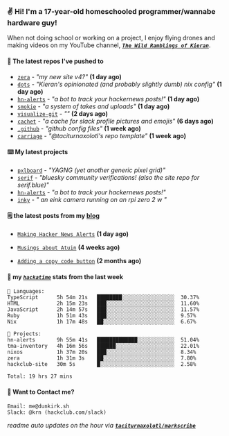 ### ✌️ Hi! I'm a 17-year-old homeschooled programmer/wannabe hardware guy!

When not doing school or working on a project, I enjoy flying drones and making videos on my YouTube channel, [**_`The Wild Ramblings of Kieran`_**](https://youtube.com/@kieran.rambles).

#### 👷 The latest repos I've pushed to

- [`zera`](https://github.com/taciturnaxolotl/zera) - _"my new site v4?"_ **(1 day ago)**
- [`dots`](https://github.com/taciturnaxolotl/dots) - _"Kieran's opinionated (and probably slightly dumb) nix config"_ **(1 day ago)**
- [`hn-alerts`](https://github.com/taciturnaxolotl/hn-alerts) - _"a bot to track your hackernews posts!"_ **(1 day ago)**
- [`smokie`](https://github.com/taciturnaxolotl/smokie) - _"a system of takes and uploads"_ **(1 day ago)**
- [`visualize-git`](https://github.com/maxwofford/visualize-git) - _""_ **(2 days ago)**
- [`cachet`](https://github.com/taciturnaxolotl/cachet) - _"a cache for slack profile pictures and emojis"_ **(6 days ago)**
- [`.github`](https://github.com/taciturnaxolotl/.github) - _"github config files"_ **(1 week ago)**
- [`carriage`](https://github.com/taciturnaxolotl/carriage) - _"@taciturnaxolotl's repo template"_ **(1 week ago)**

#### ⌨️ My latest projects

- [`pxlboard`](https://github.com/taciturnaxolotl/pxlboard) - _"YAGNG (yet another generic pixel grid)"_
- [`serif`](https://github.com/taciturnaxolotl/serif) - _"bluesky community verifications! (also the site repo for serif.blue)"_
- [`hn-alerts`](https://github.com/taciturnaxolotl/hn-alerts) - _"a bot to track your hackernews posts!"_
- [`inky`](https://github.com/taciturnaxolotl/inky) - _" an eink camera running on an rpi zero 2 w "_

#### 🗒️ the latest posts from my [blog](https://dunkirk.sh)

- [`Making Hacker News Alerts`](https://dunkirk.sh/blog/hn-alerts/) **(1 day ago)**

- [`Musings about Atuin`](https://dunkirk.sh/blog/atuin/) **(4 weeks ago)**

- [`Adding a copy code button`](https://dunkirk.sh/blog/adding-a-copy-button/) **(2 months ago)**



#### 📡 my [_`hackatime`_](https://waka.hackclub.com) stats from the last week

```text
💾 Languages:
TypeScript      5h 54m 21s   ████████░░░░░░░░░░░░░░░░░  30.37%
HTML            2h 15m 23s   ███░░░░░░░░░░░░░░░░░░░░░░  11.60%
JavaScript      2h 14m 57s   ███░░░░░░░░░░░░░░░░░░░░░░  11.57%
Ruby            1h 51m 43s   ███░░░░░░░░░░░░░░░░░░░░░░  9.57%
Nix             1h 17m 48s   ██░░░░░░░░░░░░░░░░░░░░░░░  6.67%

💼 Projects:
hn-alerts       9h 55m 41s   █████████████░░░░░░░░░░░░  51.04%
tma-inventory   4h 16m 56s   ██████░░░░░░░░░░░░░░░░░░░  22.01%
nixos           1h 37m 20s   ███░░░░░░░░░░░░░░░░░░░░░░  8.34%
zera            1h 31m 3s    ██░░░░░░░░░░░░░░░░░░░░░░░  7.80%
hackclub-site   30m 5s       █░░░░░░░░░░░░░░░░░░░░░░░░  2.58%

Total: 19 hrs 27 mins
```

#### 📮 Want to Contact me?

```text
Email: me@dunkirk.sh
Slack: @krn (hackclub.com/slack)
```

_readme auto updates on the hour via [**`taciturnaxolotl/markscribe`**](https://github.com/taciturnaxolotl/markscribe)_
